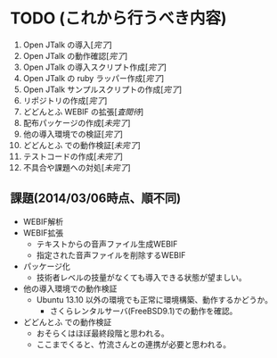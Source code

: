 # TODO (これから行うべき内容)

1. Open JTalk の導入[*完了*]
2. Open JTalk の動作確認[*完了*]
3. Open JTalk の導入スクリプト作成[*完了*]
4. Open JTalk の ruby ラッパー作成[*完了*]
5. Open JTalk サンプルスクリプトの作成[*完了*]
6. リポジトリの作成[*完了*]
7. どどんとふ WEBIF の拡張[*査閲待*]
8. 配布パッケージの作成[*未完了*]
9. 他の導入環境での検証[*完了*]
10. どどんとふ での動作検証[*未完了*]
11. テストコードの作成[*未完了*]
12. 不具合や課題への対処[*未完了*]

## 課題(2014/03/06時点、順不同)
* WEBIF解析
* WEBIF拡張
    * テキストからの音声ファイル生成WEBIF
    * 指定された音声ファイルを削除するWEBIF
* パッケージ化
    * 技術者レベルの技量がなくても導入できる状態が望ましい。
* 他の導入環境での動作検証
    * Ubuntu 13.10 以外の環境でも正常に環境構築、動作するかどうか。
        * さくらレンタルサーバ(FreeBSD9.1)での動作を確認。
* どどんとふ での動作検証
    * おそらくはほぼ最終段階と思われる。
    * ここまでくると、竹流さんとの連携が必要と思われる。

